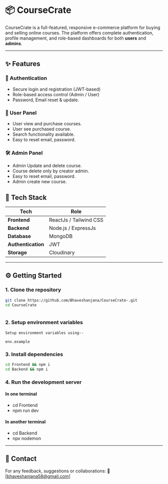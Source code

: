 
# 📦 CourseCrate

CourseCrate is a full-featured, responsive e-commerce platform for buying and selling online courses. The platform offers complete authentication, profile management, and role-based dashboards for both **users** and **admins**.

---

## ✨ Features  


### 👤 Authentication
- Secure login and registration (JWT-based)
- Role-based access control (Admin / User)
- Password, Email reset & update.

### 🛒 User Panel
- User view and purchase courses.
- User see purchased course.
- Search functionality available.
- Easy to reset email, password.

### 🛠 Admin Panel
- Admin Update and delete course.
- Course delete only by creator admin.
- Easy to reset email, password.
- Admin create new course.


## 🧰 Tech Stack

| Tech | Role |
|------|------|
| **Frontend** | ReactJs / Tailwind CSS |
| **Backend** | Node.js / ExpressJs |
| **Database** | MongoDB |
| **Authentication** | JWT |
| **Storage** | Cloudinary |


---

## ⚙️ Getting Started

### 1. Clone the repository

```bash
git clone https://github.com/Bhaveshanjana/CourseCrate-.git
cd CourseCrate
 
```
 
### 2. Setup environment variables

```
Setup environment variables using-- 

env.example

```

### 3. Install dependencies

```bash
cd Frontend && npm i
cd Backend && npm i

```
### 4. Run the development server

#### In one terminal
- cd Frontend
- npm run dev

#### In another terminal
- cd Backend
- npx nodemon

---

## 💬 Contact

For any feedback, suggestions or collaborations: 📧 [bhaveshanjana58@gmail.com]

